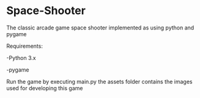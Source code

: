 # Space-Shooter
The classic arcade game space shooter implemented as using python and pygame

Requirements:

-Python 3.x

-pygame

Run the game by executing main.py
the assets folder contains the images used for developing this game
